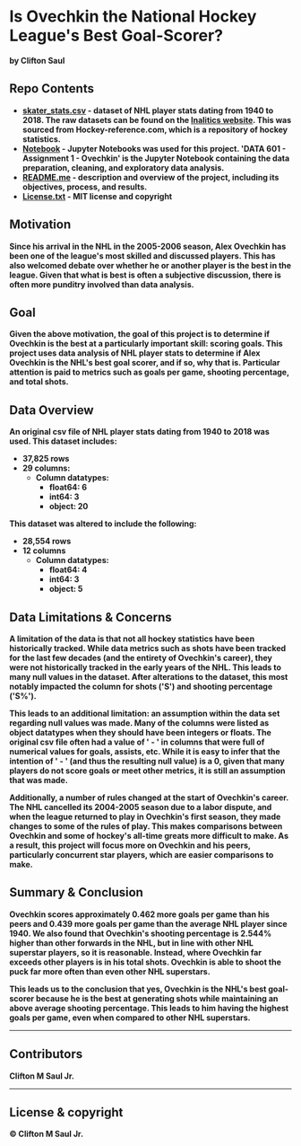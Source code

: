 # Is Ovechkin the National Hockey League's Best Goal-Scorer?
<b> by Clifton Saul

## Repo Contents
* <b> [skater_stats.csv](https://github.com/cmszip/DATA601-Assignment1/blob/master/skater_stats.csv) </b> - dataset of NHL player stats dating from 1940 to 2018. The raw datasets can be found on the [Inalitics website](http://inalitic.com/datasets/nhl%20player%20data.html). This was sourced from Hockey-reference.com, which is a repository of hockey statistics.<br>
* <b> [Notebook](https://github.com/cmszip/DATA601-Assignment1/blob/master/DATA%20601%20-%20Assignment%201%20-%20Ovechkin.ipynb) </b> - Jupyter Notebooks was used for this project. 'DATA 601 - Assignment 1 - Ovechkin' is the Jupyter Notebook containing the data preparation, cleaning, and exploratory data analysis. <br>
* <b> [README.me](https://github.com/cmszip/DATA601-Assignment1/blob/master/README.md) </b> - description and overview of the project, including its objectives, process, and results.
* <b> [License.txt](https://github.com/cmszip/DATA601-Assignment1/blob/master/License.txt) </b> - MIT license and copyright

## Motivation

Since his arrival in the NHL in the 2005-2006 season, Alex Ovechkin has been one of the league's most skilled and discussed players. This has also welcomed debate over whether he or another player is the best in the league. Given that what is best is often a subjective discussion, there is often more punditry involved than data analysis.

## Goal

Given the above motivation, the goal of this project is to determine if Ovechkin is the best at a particularly important skill: scoring goals. This project uses data analysis of NHL player stats to determine if Alex Ovechkin is the NHL's best goal scorer, and if so, why that is. Particular attention is paid to metrics such as goals per game, shooting percentage, and total shots.

## Data Overview

An original csv file of NHL player stats dating from 1940 to 2018 was used. This dataset includes:
  * 37,825 rows
  * 29 columns:
    * Column datatypes:
      * float64: 6
      * int64: 3
      * object: 20

This dataset was altered to include the following:
  * 28,554 rows
  * 12 columns
    * Column datatypes:
      * float64: 4
      * int64: 3
      * object: 5

## Data Limitations & Concerns

A limitation of the data is that not all hockey statistics have been historically tracked. While data metrics such as shots have been tracked for the last few decades (and the entirety of Ovechkin's career), they were not historically tracked in the early years of the NHL. This leads to many null values in the dataset. After alterations to the dataset, this most notably impacted the column for shots ('S') and shooting percentage ('S%'). 

This leads to an additional limitation: an assumption within the data set regarding null values was made. Many of the columns were listed as object datatypes when they should have been integers or floats. The original csv file often had a value of ' - ' in columns that were full of numerical values for goals, assists, etc. While it is easy to infer that the intention of ' - ' (and thus the resulting null value) is a 0, given that many players do not score goals or meet other metrics, it is still an assumption that was made.

Additionally, a number of rules changed at the start of Ovechkin's career. The NHL cancelled its 2004-2005 season due to a labor dispute, and when the league returned to play in Ovechkin's first season, they made changes to some of the rules of play. This makes comparisons between Ovechkin and some of hockey's all-time greats more difficult to make. As a result, this project will focus more on Ovechkin and his peers, particularly concurrent star players, which are easier comparisons to make.

## Summary & Conclusion

Ovechkin scores approximately 0.462 more goals per game than his peers and 0.439 more goals per game than the average NHL player since 1940. We also found that Ovechkin's shooting percentage is 2.544% higher than other forwards in the NHL, but in line with other NHL superstar players, so it is reasonable. Instead, where Ovechkin far exceeds other players is in his total shots. Ovechkin is able to shoot the puck far more often than even other NHL superstars. 

This leads us to the conclusion that yes, Ovechkin is the NHL's best goal-scorer because he is the best at generating shots while maintaining an above average shooting percentage. This leads to him having the highest goals per game, even when compared to other NHL superstars.

---

## Contributors

Clifton M Saul Jr.

---

## License & copyright

© Clifton M Saul Jr.
